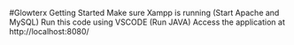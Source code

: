 #Glowterx
Getting Started
Make sure Xampp is running (Start Apache and MySQL)
Run this code using VSCODE (Run JAVA)
Access the application at http://localhost:8080/
